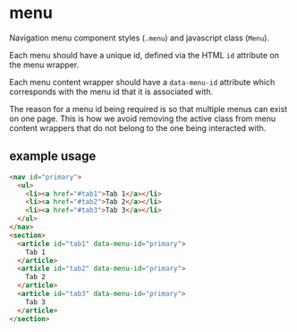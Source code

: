 # menu
Navigation menu component styles (`.menu`) and javascript class (`Menu`).

Each menu should have a unique id, defined via the HTML `id` attribute on the menu wrapper.

Each menu content wrapper should have a `data-menu-id` attribute which corresponds with the menu id that it is associated with.

The reason for a menu id being required is so that multiple menus can exist on one page. This is how we avoid removing the active class from menu content wrappers that do not belong to the one being interacted with.

## example usage
```html
<nav id="primary">
  <ul>
    <li><a href="#tab1">Tab 1</a></li>
    <li><a href="#tab2">Tab 2</a></li>
    <li><a href="#tab3">Tab 3</a></li>
  </ul>
</nav>
<section>
  <article id="tab1" data-menu-id="primary">
    Tab 1
  </article>
  <article id="tab2" data-menu-id="primary">
    Tab 2
  </article>
  <article id="tab3" data-menu-id="primary">
    Tab 3
  </article>
</section>
```
